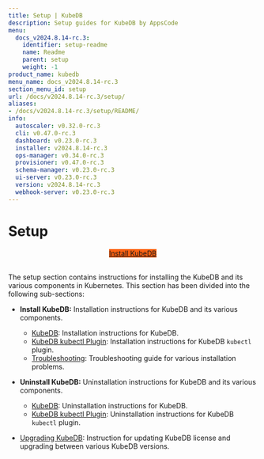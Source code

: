 ```yaml
---
title: Setup | KubeDB
description: Setup guides for KubeDB by AppsCode
menu:
  docs_v2024.8.14-rc.3:
    identifier: setup-readme
    name: Readme
    parent: setup
    weight: -1
product_name: kubedb
menu_name: docs_v2024.8.14-rc.3
section_menu_id: setup
url: /docs/v2024.8.14-rc.3/setup/
aliases:
- /docs/v2024.8.14-rc.3/setup/README/
info:
  autoscaler: v0.32.0-rc.3
  cli: v0.47.0-rc.3
  dashboard: v0.23.0-rc.3
  installer: v2024.8.14-rc.3
  ops-manager: v0.34.0-rc.3
  provisioner: v0.47.0-rc.3
  schema-manager: v0.23.0-rc.3
  ui-server: v0.23.0-rc.3
  version: v2024.8.14-rc.3
  webhook-server: v0.23.0-rc.3
---
```


# Setup

<div style="text-align: center;">
  <a class="button is-info is-medium is-active has-text-weight-normal" href="/docs/v2024.8.14-rc.3/setup/install/kubedb"  style="background:#FC6011; width: 18rem;">Install KubeDB</a>
</div>
<br>

The setup section contains instructions for installing the KubeDB and its various components in Kubernetes. This section has been divided into the following sub-sections:

- **Install KubeDB:** Installation instructions for KubeDB and its various components.
  - [KubeDB](/docs/v2024.8.14-rc.3/setup/install/kubedb): Installation instructions for KubeDB.
  - [KubeDB kubectl Plugin](/docs/v2024.8.14-rc.3/setup/install/kubectl_plugin): Installation instructions for KubeDB `kubectl` plugin.
  - [Troubleshooting](/docs/v2024.8.14-rc.3/setup/install/troubleshoting): Troubleshooting guide for various installation problems.

- **Uninstall KubeDB:** Uninstallation instructions for KubeDB and its various components.
  - [KubeDB](/docs/v2024.8.14-rc.3/setup/uninstall/kubedb): Uninstallation instructions for KubeDB.
  - [KubeDB kubectl Plugin](/docs/v2024.8.14-rc.3/setup/uninstall/kubectl_plugin): Uninstallation instructions for KubeDB `kubectl` plugin.
- [Upgrading KubeDB](/docs/v2024.8.14-rc.3/setup/upgrade/): Instruction for updating KubeDB license and upgrading between various KubeDB versions.
